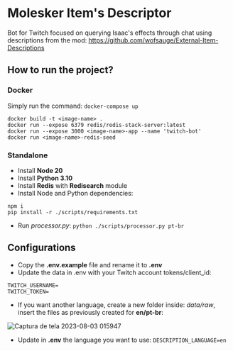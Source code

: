 # Molesker Item's Descriptor
Bot for Twitch focused on querying Isaac's effects through chat using descriptions from the mod: https://github.com/wofsauge/External-Item-Descriptions

## How to run the project?
### Docker
Simply run the command:
`docker-compose up`

```
docker build -t <image-name> .
docker run --expose 6379 redis/redis-stack-server:latest
docker run --expose 3000 <image-name>-app --name 'twitch-bot'
docker run <image-name>-redis-seed
```

### Standalone
- Install **Node 20**
- Install **Python 3.10**
- Install **Redis** with **Redisearch** module
- Install Node and Python dependencies:
```
npm i
pip install -r ./scripts/requirements.txt
```

- Run *processor.py*:
`python ./scripts/processor.py pt-br`

## Configurations
- Copy the **.env.example** file and rename it to **.env**
- Update the data in .env with your Twitch account tokens/client_id:
```
TWITCH_USERNAME=
TWITCH_TOKEN=
```
- If you want another language, create a new folder inside: *data/raw*, insert the files as previously created for **en/pt-br**:

![Captura de tela 2023-08-03 015947](https://github.com/wesleyholiveira/item-descriptor-bot/assets/2742138/b033968d-1afe-44fa-8def-fe3fe7892ef1)

- Update in **.env** the language you want to use:
`DESCRIPTION_LANGUAGE=en`




